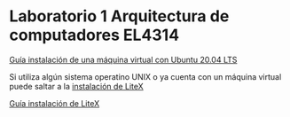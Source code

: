 # Laboratorio 1 Arquitectura de computadores EL4314

[Guía instalación de una máquina virtual con Ubuntu 20.04 LTS](https://github.com/EL4314/Laboratorio1_1Sem23/wiki/Guia_VM)

Si utiliza algún sistema operatino UNIX o ya cuenta con un máquina virtual puede saltar a la [instalación de LiteX](https://github.com/EL4314/Laboratorio1_1Sem23/wiki/Guia_instalacion_LiteX) 

[Guía instalación de LiteX](https://github.com/EL4314/Laboratorio1_1Sem23/wiki/Guia_instalacion_LiteX)

